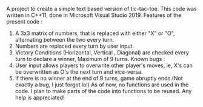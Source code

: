 A project to create a simple text based version of tic-tac-toe.
This code was written in C++11, done in Microsoft Visual Studio 2019.
Features of the present code :
  1. A 3x3 matrix of numbers, that is replaced with either "X" or "O", alternating between the two every turn.
  2. Numbers are replaced every turn by user input.
  3. Victory Conditions (Horizontal, Vertical , Diagonal) are checked every turn to declare a winner, Maximum of 9 turns.
Known bugs :
  1. User input allows players to overwrite other player's moves, ie, X's can be overwritten as O's the next turn and vice-versa.
  2. If there is no winner at the end of 9 turns, game abruptly ends.(Not exactly a bug, I just forgot lol)
As of now, no functions are used in the code. I plan to make parts of the code into functions to be reused.
Any help is appreciated!
